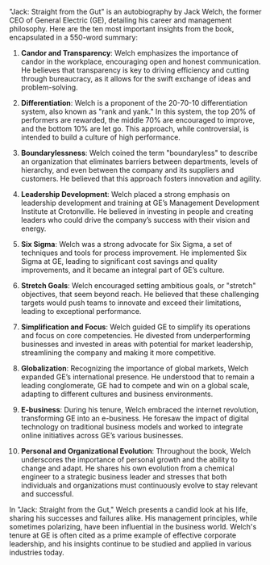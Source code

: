 "Jack: Straight from the Gut" is an autobiography by Jack Welch, the former CEO of General Electric (GE), detailing his career and management philosophy. Here are the ten most important insights from the book, encapsulated in a 550-word summary:

1. **Candor and Transparency**: Welch emphasizes the importance of candor in the workplace, encouraging open and honest communication. He believes that transparency is key to driving efficiency and cutting through bureaucracy, as it allows for the swift exchange of ideas and problem-solving.

2. **Differentiation**: Welch is a proponent of the 20-70-10 differentiation system, also known as "rank and yank." In this system, the top 20% of performers are rewarded, the middle 70% are encouraged to improve, and the bottom 10% are let go. This approach, while controversial, is intended to build a culture of high performance.

3. **Boundarylessness**: Welch coined the term "boundaryless" to describe an organization that eliminates barriers between departments, levels of hierarchy, and even between the company and its suppliers and customers. He believed that this approach fosters innovation and agility.

4. **Leadership Development**: Welch placed a strong emphasis on leadership development and training at GE’s Management Development Institute at Crotonville. He believed in investing in people and creating leaders who could drive the company’s success with their vision and energy.

5. **Six Sigma**: Welch was a strong advocate for Six Sigma, a set of techniques and tools for process improvement. He implemented Six Sigma at GE, leading to significant cost savings and quality improvements, and it became an integral part of GE’s culture.

6. **Stretch Goals**: Welch encouraged setting ambitious goals, or "stretch" objectives, that seem beyond reach. He believed that these challenging targets would push teams to innovate and exceed their limitations, leading to exceptional performance.

7. **Simplification and Focus**: Welch guided GE to simplify its operations and focus on core competencies. He divested from underperforming businesses and invested in areas with potential for market leadership, streamlining the company and making it more competitive.

8. **Globalization**: Recognizing the importance of global markets, Welch expanded GE’s international presence. He understood that to remain a leading conglomerate, GE had to compete and win on a global scale, adapting to different cultures and business environments.

9. **E-business**: During his tenure, Welch embraced the internet revolution, transforming GE into an e-business. He foresaw the impact of digital technology on traditional business models and worked to integrate online initiatives across GE’s various businesses.

10. **Personal and Organizational Evolution**: Throughout the book, Welch underscores the importance of personal growth and the ability to change and adapt. He shares his own evolution from a chemical engineer to a strategic business leader and stresses that both individuals and organizations must continuously evolve to stay relevant and successful.

In "Jack: Straight from the Gut," Welch presents a candid look at his life, sharing his successes and failures alike. His management principles, while sometimes polarizing, have been influential in the business world. Welch's tenure at GE is often cited as a prime example of effective corporate leadership, and his insights continue to be studied and applied in various industries today.
